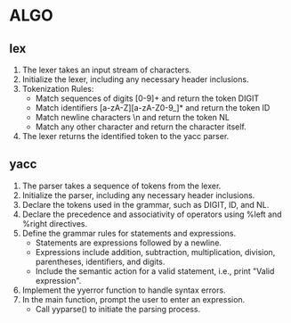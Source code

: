 # ALGO

## lex
1. The lexer takes an input stream of characters.
2. Initialize the lexer, including any necessary header inclusions.
3. Tokenization Rules:
    - Match sequences of digits [0-9]+ and return the token DIGIT
    - Match identifiers [a-zA-Z][a-zA-Z0-9_]* and return the token ID
    - Match newline characters \n and return the token NL
    - Match any other character and return the character itself.
4. The lexer returns the identified token to the yacc parser.

## yacc
1. The parser takes a sequence of tokens from the lexer.
2. Initialize the parser, including any necessary header inclusions.
3. Declare the tokens used in the grammar, such as DIGIT, ID, and NL.
4. Declare the precedence and associativity of operators using %left and %right directives.
5. Define the grammar rules for statements and expressions.
    - Statements are expressions followed by a newline.
    - Expressions include addition, subtraction, multiplication, division, parentheses, identifiers, and digits.
    - Include the semantic action for a valid statement, i.e., print "Valid expression". 
6. Implement the yyerror function to handle syntax errors. 
7. In the main function, prompt the user to enter an expression.
    - Call yyparse() to initiate the parsing process.
